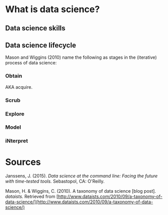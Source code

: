 
# What is data science?

## Data science skills

## Data science lifecycle

Mason and Wiggins (2010) name the following as stages in the (iterative) process of data science:

### Obtain 

AKA acquire. 

### Scrub

### Explore

### Model

### iNterpret





# Sources

Janssens, J. (2015). _Data science at the command line: Facing the future with time-tested tools._ Sebastopol, CA: O'Reilly.

Mason, H. & Wiggins, C. (2010). A taxonomy of data science [blog post]. _dataists._ Retrieved from [http://www.dataists.com/2010/09/a-taxonomy-of-data-science/](http://www.dataists.com/2010/09/a-taxonomy-of-data-science/)